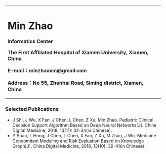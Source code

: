 <div>
<table border="0">
  <tr>
    <td width="99.9%">
      <h1>Min Zhao</h1>
      <p><b>Informatics Center</b></p>
      <p><b>The First Affiliated Hospital of Xiamen University, Xiamen, China</b></p>
      <p><b>E-mail：minzhaoxm@gmail.com</b></p>
      <p><b>Address：No 55, Zhenhai Road, Siming district, Xiamen, China</b></p>
    </td>
    <td width="0.1%">
    </td>
  </tr>
</table>
</div>

### Selected Publications
- J Shi, J Wu, X Fan, J Chen, L Chen, Z Xu, Min Zhao. Pediatric Clinical Decision Support Algorithm Based on Deep Neural Networks[J]. China Digital Medicine, 2018, 13(11): 32-34(in Chinese).
- Y Shao, L Hong, J Chen, L Chen, X Fan, Z Xu, M Zhao, J Wu. Medicine Concomitant Modeling and Risk Evaluation Based on Knowledge Graph[J]. China Digital Medicine, 2018, 13(10): 39-41(in Chinese).
